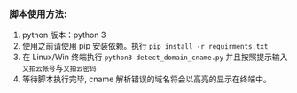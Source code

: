 ### 脚本使用方法:

1. python 版本：python 3    
2. 使用之前请使用 pip 安装依赖。执行 `pip install -r requirments.txt` 
3. 在 Linux/Win 终端执行 `python3 detect_domain_cname.py` 并且按照提示输入`又拍云帐号`与`又拍云密码`
4. 等待脚本执行完毕, cname 解析错误的域名将会以高亮的显示在终端中。
